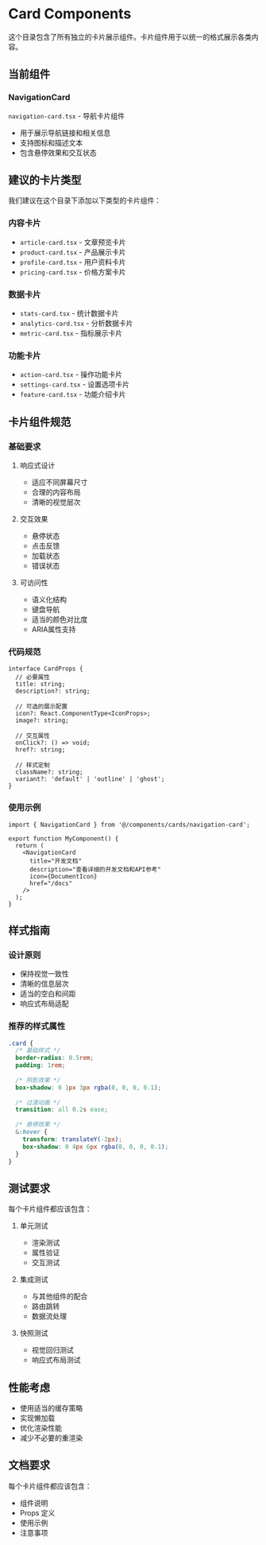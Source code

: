 # Card Components

这个目录包含了所有独立的卡片展示组件。卡片组件用于以统一的格式展示各类内容。

## 当前组件

### NavigationCard
`navigation-card.tsx` - 导航卡片组件
- 用于展示导航链接和相关信息
- 支持图标和描述文本
- 包含悬停效果和交互状态

## 建议的卡片类型

我们建议在这个目录下添加以下类型的卡片组件：

### 内容卡片
- `article-card.tsx` - 文章预览卡片
- `product-card.tsx` - 产品展示卡片
- `profile-card.tsx` - 用户资料卡片
- `pricing-card.tsx` - 价格方案卡片

### 数据卡片
- `stats-card.tsx` - 统计数据卡片
- `analytics-card.tsx` - 分析数据卡片
- `metric-card.tsx` - 指标展示卡片

### 功能卡片
- `action-card.tsx` - 操作功能卡片
- `settings-card.tsx` - 设置选项卡片
- `feature-card.tsx` - 功能介绍卡片

## 卡片组件规范

### 基础要求

1. 响应式设计
   - 适应不同屏幕尺寸
   - 合理的内容布局
   - 清晰的视觉层次

2. 交互效果
   - 悬停状态
   - 点击反馈
   - 加载状态
   - 错误状态

3. 可访问性
   - 语义化结构
   - 键盘导航
   - 适当的颜色对比度
   - ARIA属性支持

### 代码规范

```tsx
interface CardProps {
  // 必要属性
  title: string;
  description?: string;
  
  // 可选的展示配置
  icon?: React.ComponentType<IconProps>;
  image?: string;
  
  // 交互属性
  onClick?: () => void;
  href?: string;
  
  // 样式定制
  className?: string;
  variant?: 'default' | 'outline' | 'ghost';
}
```

### 使用示例

```tsx
import { NavigationCard } from '@/components/cards/navigation-card';

export function MyComponent() {
  return (
    <NavigationCard
      title="开发文档"
      description="查看详细的开发文档和API参考"
      icon={DocumentIcon}
      href="/docs"
    />
  );
}
```

## 样式指南

### 设计原则
- 保持视觉一致性
- 清晰的信息层次
- 适当的空白和间距
- 响应式布局适配

### 推荐的样式属性
```css
.card {
  /* 基础样式 */
  border-radius: 0.5rem;
  padding: 1rem;
  
  /* 阴影效果 */
  box-shadow: 0 1px 3px rgba(0, 0, 0, 0.1);
  
  /* 过渡动画 */
  transition: all 0.2s ease;
  
  /* 悬停效果 */
  &:hover {
    transform: translateY(-2px);
    box-shadow: 0 4px 6px rgba(0, 0, 0, 0.1);
  }
}
```

## 测试要求

每个卡片组件都应该包含：

1. 单元测试
   - 渲染测试
   - 属性验证
   - 交互测试

2. 集成测试
   - 与其他组件的配合
   - 路由跳转
   - 数据流处理

3. 快照测试
   - 视觉回归测试
   - 响应式布局测试

## 性能考虑

- 使用适当的缓存策略
- 实现懒加载
- 优化渲染性能
- 减少不必要的重渲染

## 文档要求

每个卡片组件都应该包含：

- 组件说明
- Props 定义
- 使用示例
- 注意事项
